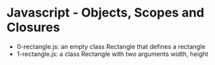 # Javascript - Objects, Scopes and Closures
* 0-rectangle.js: an empty class Rectangle that defines a rectangle
* 1-rectangle.js: a class Rectangle with two arguments width, height
